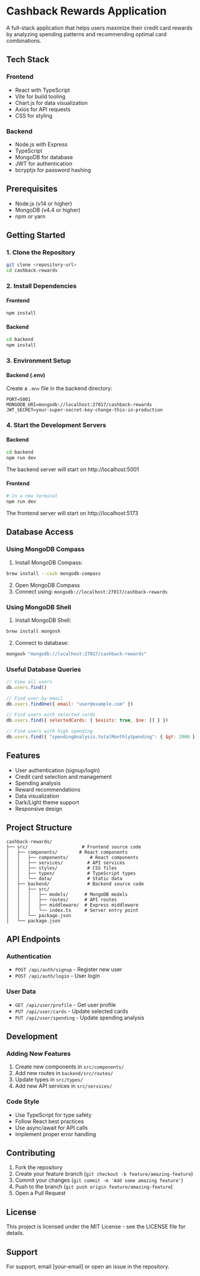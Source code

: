 # Cashback Rewards Application

A full-stack application that helps users maximize their credit card rewards by analyzing spending patterns and recommending optimal card combinations.

## Tech Stack

### Frontend
- React with TypeScript
- Vite for build tooling
- Chart.js for data visualization
- Axios for API requests
- CSS for styling

### Backend
- Node.js with Express
- TypeScript
- MongoDB for database
- JWT for authentication
- bcryptjs for password hashing

## Prerequisites

- Node.js (v14 or higher)
- MongoDB (v4.4 or higher)
- npm or yarn

## Getting Started

### 1. Clone the Repository
```bash
git clone <repository-url>
cd cashback-rewards
```

### 2. Install Dependencies

#### Frontend
```bash
npm install
```

#### Backend
```bash
cd backend
npm install
```

### 3. Environment Setup

#### Backend (.env)
Create a `.env` file in the backend directory:
```env
PORT=5001
MONGODB_URI=mongodb://localhost:27017/cashback-rewards
JWT_SECRET=your-super-secret-key-change-this-in-production
```

### 4. Start the Development Servers

#### Backend
```bash
cd backend
npm run dev
```
The backend server will start on http://localhost:5001

#### Frontend
```bash
# In a new terminal
npm run dev
```
The frontend server will start on http://localhost:5173

## Database Access

### Using MongoDB Compass
1. Install MongoDB Compass:
```bash
brew install --cask mongodb-compass
```
2. Open MongoDB Compass
3. Connect using: `mongodb://localhost:27017/cashback-rewards`

### Using MongoDB Shell
1. Install MongoDB Shell:
```bash
brew install mongosh
```
2. Connect to database:
```bash
mongosh "mongodb://localhost:27017/cashback-rewards"
```

### Useful Database Queries

```javascript
// View all users
db.users.find()

// Find user by email
db.users.findOne({ email: "user@example.com" })

// Find users with selected cards
db.users.find({ selectedCards: { $exists: true, $ne: [] } })

// Find users with high spending
db.users.find({ "spendingAnalysis.totalMonthlySpending": { $gt: 2000 } })
```

## Features

- User authentication (signup/login)
- Credit card selection and management
- Spending analysis
- Reward recommendations
- Data visualization
- Dark/Light theme support
- Responsive design

## Project Structure

```
cashback-rewards/
├── src/                    # Frontend source code
│   ├── components/        # React components
│   │   ├── components/        # React components
│   │   ├── services/         # API services
│   │   ├── styles/           # CSS files
│   │   ├── types/            # TypeScript types
│   │   └── data/             # Static data
│   ├── backend/              # Backend source code
│   │   ├── src/
│   │   │   ├── models/      # MongoDB models
│   │   │   ├── routes/      # API routes
│   │   │   ├── middleware/  # Express middleware
│   │   │   └── index.ts     # Server entry point
│   │   └── package.json
│   └── package.json
```

## API Endpoints

### Authentication
- `POST /api/auth/signup` - Register new user
- `POST /api/auth/login` - User login

### User Data
- `GET /api/user/profile` - Get user profile
- `PUT /api/user/cards` - Update selected cards
- `PUT /api/user/spending` - Update spending analysis

## Development

### Adding New Features
1. Create new components in `src/components/`
2. Add new routes in `backend/src/routes/`
3. Update types in `src/types/`
4. Add new API services in `src/services/`

### Code Style
- Use TypeScript for type safety
- Follow React best practices
- Use async/await for API calls
- Implement proper error handling

## Contributing

1. Fork the repository
2. Create your feature branch (`git checkout -b feature/amazing-feature`)
3. Commit your changes (`git commit -m 'Add some amazing feature'`)
4. Push to the branch (`git push origin feature/amazing-feature`)
5. Open a Pull Request

## License

This project is licensed under the MIT License - see the LICENSE file for details.

## Support

For support, email [your-email] or open an issue in the repository.
